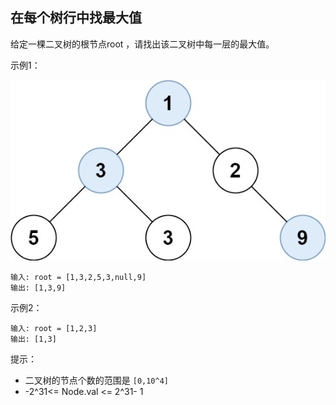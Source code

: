## 在每个树行中找最大值

给定一棵二叉树的根节点root ，请找出该二叉树中每一层的最大值。

示例1：

![](../images/515.find-largest-value-in-each-tree-row.png)
```
输入: root = [1,3,2,5,3,null,9]
输出: [1,3,9]
```

示例2：

```
输入: root = [1,2,3]
输出: [1,3]
```


提示：

* 二叉树的节点个数的范围是 `[0,10^4]`
* -2^31<= Node.val <= 2^31- 1
